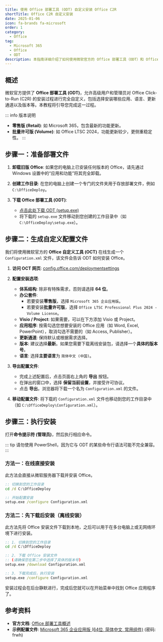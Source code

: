 ```yaml
---
title: 使用 Office 部署工具 (ODT) 自定义安装 Office C2R
shortTitle: Office C2R 自定义安装
date: 2025-01-06
icon: fa-brands fa-microsoft
order: 1
category:
  - Office
tag:
  - Microsoft 365
  - Office
  - ODT
description: 本指南详细介绍了如何使用微软官方的 Office 部署工具（ODT）和 Office 自定义工具（OCT）在线生成配置文件，以实现对 Office Click-to-Run (C2R) 版本的精细化、自定义安装，适用于 Microsoft 365 和 Office LTSC 2024 等产品。
---
```


## 概述

微软官方提供了 **Office 部署工具 (ODT)**，允许高级用户和管理员对 Office Click-to-Run (C2R) 的安装过程进行完全自定义，包括选择安装哪些应用、语言、更新通道以及版本等。本教程将引导您完成这一过程。

::: info 版本说明
- **零售版 (Retail)**: 如 Microsoft 365，包含最新的功能更新。
- **批量许可版 (Volume)**: 如 Office LTSC 2024，功能更新较少，更侧重稳定性。
:::

## 步骤一：准备部署文件

1.  **卸载旧版 Office**: 如果您的电脑上已安装任何版本的 Office，请先通过 Windows 设置中的“应用和功能”将其完全卸载。

2.  **创建工作目录**: 在您的电脑上创建一个专门的文件夹用于存放部署文件，例如 `C:\OfficeDeploy`。

3.  **下载 Office 部署工具 (ODT)**:
    - [点击此处下载 ODT (setup.exe)](https://officecdn.microsoft.com/pr/wsus/setup.exe)
    - 将下载的 `setup.exe` 文件移动到您创建的工作目录中（如 `C:\OfficeDeploy\setup.exe`）。

## 步骤二：生成自定义配置文件

我们将使用微软官方的 **Office 自定义工具 (OCT)** 在线生成一个 `Configuration.xml` 文件，该文件会告诉 ODT 如何安装 Office。

1.  **访问 OCT 网页**: [config.office.com/deploymentsettings](https://config.office.com/deploymentsettings)

2.  **配置安装选项**:
    *   **体系结构**: 除非有特殊需求，否则请选择 **64 位**。
    *   **办公套件**:
        *   若要安装**零售版**，选择 `Microsoft 365 企业应用版`。
        *   若要安装**批量许可版**，选择 `Office LTSC Professional Plus 2024 - Volume License`。
    *   **Visio / Project**: 如果需要，可以在下方添加 Visio 或 Project。
    *   **应用程序**: 按需勾选您想要安装的 Office 应用（如 Word, Excel, PowerPoint），取消勾选不需要的（如 Access, Publisher）。
    *   **更新通道**: 保持默认或根据需求选择。
    *   **版本**: 建议选择**最新**。如果您需要下载离线安装包，请选择一个**具体的版本号**。
    *   **语言**: 选择**主要语言**为 `简体中文 (中国)`。

3.  **导出配置文件**:
    *   完成上述配置后，点击页面右上角的 **导出** 按钮。
    *   在弹出的窗口中，选择 **保留当前设置**，并接受许可协议。
    *   点击 **导出**，浏览器将下载一个名为 `Configuration.xml` 的文件。

4.  **移动配置文件**: 将下载的 `Configuration.xml` 文件也移动到您的工作目录中（如 `C:\OfficeDeploy\Configuration.xml`）。

## 步骤三：执行安装

打开**命令提示符 (管理员)**，然后执行相应命令。

::: tip
请勿使用 PowerShell，因为它与 ODT 的某些命令行语法可能不完全兼容。
:::

### 方法一：在线直接安装

此方法会直接从微软服务器下载并安装 Office。

```cmd
:: 切换到您的工作目录
cd /d C:\OfficeDeploy

:: 开始配置安装
setup.exe /configure Configuration.xml
```

### 方法二：先下载后安装（离线安装）

此方法先将 Office 安装文件下载到本地，之后可以用于在多台电脑上或无网络环境下进行安装。

```cmd
:: 1. 切换到您的工作目录
cd /d C:\OfficeDeploy

:: 2. 下载 Office 安装文件
:: (请确保您在第二步中选择了具体的版本号)
setup.exe /download Configuration.xml

:: 3. 下载完成后，执行安装
setup.exe /configure Configuration.xml
```

安装过程会在后台静默进行，完成后您就可以在开始菜单中找到 Office 应用程序了。

## 参考资料

- **官方文档**: [Office 部署工具概述](https://learn.microsoft.com/zh-cn/microsoft-365-apps/deploy/overview-office-deployment-tool)
- **示例配置文件**: [Microsoft 365 企业应用版 (64位, 简体中文, 常用组件)](https://wwqm.lanzouu.com/b00g390j5e#frwh) (密码: frwh)
